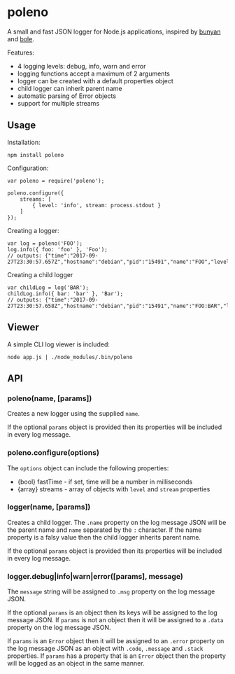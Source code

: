 # poleno

A small and fast JSON logger for Node.js applications, inspired by [bunyan](https://github.com/trentm/node-bunyan) and [bole](https://github.com/rvagg/bole).

Features:

- 4 logging levels: debug, info, warn and error
- logging functions accept a maximum of 2 arguments
- logger can be created with a default properties object
- child logger can inherit parent name
- automatic parsing of Error objects
- support for multiple streams

## Usage

Installation:
```
npm install poleno
```

Configuration:
```
var poleno = require('poleno');

poleno.configure({
    streams: [
        { level: 'info', stream: process.stdout }
    ]
});
```

Creating a logger:
```
var log = poleno('FOO');
log.info({ foo: 'foo' }, 'Foo');
// outputs: {"time":"2017-09-27T23:30:57.657Z","hostname":"debian","pid":"15491","name":"FOO","level":"info","msg":"Foo","foo":"foo"}
```

Creating a child logger
```
var childLog = log('BAR');
childLog.info({ bar: 'bar' }, 'Bar');
// outputs: {"time":"2017-09-27T23:30:57.658Z","hostname":"debian","pid":"15491","name":"FOO:BAR","level":"info","msg":"Bar","bar":"bar"}
```

## Viewer

A simple CLI log viewer is included:
```
node app.js | ./node_modules/.bin/poleno
```

## API

### poleno(name, [params])

Creates a new logger using the supplied `name`.

If the optional `params` object is provided then its properties will be included in every log message.

### poleno.configure(options)

The `options` object can include the following properties:

- {bool} fastTime - if set, time will be a number in milliseconds
- {array} streams - array of objects with `level` and `stream` properties

### logger(name, [params])

Creates a child logger.
The `.name` property on the log message JSON will be the parent name and `name` separated by the `:` character.
If the name property is a falsy value then the child logger inherits parent name.

If the optional `params` object is provided then its properties will be included in every log message.

### logger.debug|info|warn|error([params], message)

The `message` string will be assigned to `.msg` property on the log message JSON.

If the optional `params` is an object then its keys will be assigned to the log message JSON.
If `params` is not an object then it will be assigned to a `.data` property on the log message JSON.

If `params` is an `Error` object then it will be assigned to an `.error` property on the log message JSON as an object with `.code`, `.message` and `.stack` properties.
If `params` has a property that is an `Error` object then the property will be logged as an object in the same manner.
